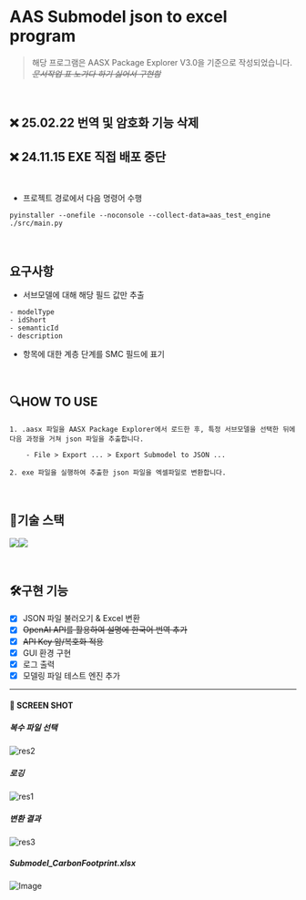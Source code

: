 # AAS Submodel json to excel program

> 해당 프로그램은 AASX Package Explorer V3.0을 기준으로 작성되었습니다.  
> ~~_문서작업 표 노가다 하기 싫어서 구현함_~~

<br>

## ❌ 25.02.22 번역 및 암호화 기능 삭제

## ❌ 24.11.15 EXE 직접 배포 중단

<br>

- 프로젝트 경로에서 다음 명령어 수행

```
pyinstaller --onefile --noconsole --collect-data=aas_test_engine ./src/main.py
```

<br>

## 요구사항

- 서브모델에 대해 해당 필드 값만 추출

```
- modelType
- idShort
- semanticId
- description
```

- 항목에 대한 계층 단계를 SMC 필드에 표기

<br>

## 🔍HOW TO USE

```
1. .aasx 파일을 AASX Package Explorer에서 로드한 후, 특정 서브모델을 선택한 뒤에 다음 과정을 거쳐 json 파일을 추출합니다.

    - File > Export ... > Export Submodel to JSON ...

2. exe 파일을 실행하여 추출한 json 파일을 엑셀파일로 변환합니다.
```

<br>

## 🔧기술 스택

<img src="https://img.shields.io/badge/python-3776AB?style=for-the-badge&logo=python&logoColor=white"><img src="https://img.shields.io/badge/VSC-007ACC?style=for-the-badge&logo=Visual Studio Code&logoColor=white">

<br>

## 🛠구현 기능

- [x] JSON 파일 불러오기 & Excel 변환
- [x] ~~OpenAI API를 활용하여 설명에 한국어 번역 추가~~
- [x] ~~API Key 암/복호화 적용~~
- [x] GUI 환경 구현
- [x] 로그 출력
- [x] 모델링 파일 테스트 엔진 추가

---

#### 📸 SCREEN SHOT

##### 복수 파일 선택

![res2](https://github.com/user-attachments/assets/bae3faf5-c4ba-4097-a02b-ac4a0479e080)

##### 로깅

![res1](https://github.com/user-attachments/assets/3445b531-fa22-45d8-818b-ed0996d0d078)

##### 변환 결과

![res3](https://github.com/user-attachments/assets/ba95441a-4150-4fff-8858-ce6f9e9ac4e0)

##### Submodel_CarbonFootprint.xlsx

![Image](https://github.com/user-attachments/assets/f588bd73-9cb3-4b4f-b191-e863467462f4)
